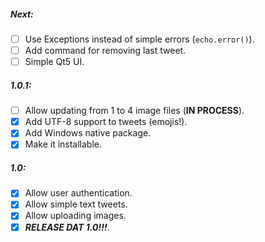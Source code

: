 ##### Next:

- [ ] Use Exceptions instead of simple errors (`echo.error()`).
- [ ] Add command for removing last tweet.
- [ ] Simple Qt5 UI.

##### 1.0.1:

- [ ] Allow updating from 1 to 4 image files (**IN PROCESS**).
- [x] Add UTF-8 support to tweets (emojis!).
- [x] Add Windows native package.
- [x] Make it installable.

##### 1.0:

- [x] Allow user authentication.
- [x] Allow simple text tweets.
- [x] Allow uploading images.
- [x] ***RELEASE DAT 1.0!!!***.

